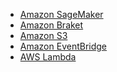 - [Amazon SageMaker][sagemaker]
- [Amazon Braket][braket]
- [Amazon S3][s3]
- [Amazon EventBridge][eventbridge]
- [AWS Lambda][lambda]

[sagemaker]: https://aws.amazon.com/sagemaker/
[braket]: https://aws.amazon.com/braket/
[s3]: https://aws.amazon.com/s3/
[eventbridge]: https://aws.amazon.com/eventbridge/
[lambda]: https://aws.amazon.com/lambda/
